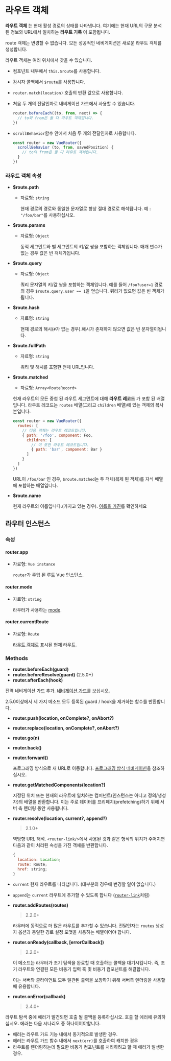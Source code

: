 # 라우트 객체

**라우트 객체** 는 현재 활성 경로의 상태를 나타냅니다. 여기에는 현재 URL의 구문 분석 된 정보와 URL에서 일치하는 **라우트 기록** 이 포함됩니다.

route 객체는 변경할 수 없습니다. 모든 성공적인 네비게이션은 새로운 라우트 객체를 생성합니다.

라우트 객체는 여러 위치에서 찾을 수 있습니다.

- 컴포넌트 내부에서 `this.$route`를 사용합니다.

- 감시자 콜백에서 `$route`를 사용합니다.

- `router.match(location)` 호출의 반환 값으로 사용합니다.

- 처음 두 개의 전달인자로 내비게이션 가드에서 사용할 수 있습니다.

  ``` js
  router.beforeEach((to, from, next) => {
    // to와 from은 둘 다 라우트 객체입니다.
  })
  ```

- `scrollBehavior`함수 안에서 처음 두 개의 전달인자로 사용합니다.

  ``` js
  const router = new VueRouter({
    scrollBehavior (to, from, savedPosition) {
      // to와 from은 둘 다 라우트 객체입니다.
    }
  })
  ```

### 라우트 객체 속성

- **$route.path**

  - 자료형: `string`

    현재 경로의 경로와 동일한 문자열로 항상 절대 경로로 해석됩니다. 예 : `"/foo/bar"`를 사용하십시오.

- **$route.params**

  - 자료형: `Object`

    동적 세그먼트와 별 세그먼트의 키/값 쌍을 포함하는 객체입니다. 매개 변수가 없는 경우 값은 빈 객체가됩니다.

- **$route.query**

  - 자료형: `Object`

    쿼리 문자열의 키/값 쌍을 포함하는 객체입니다. 예를 들어 `/foo?user=1` 경로의 경우 `$route.query.user == 1`을 얻습니다. 쿼리가 없으면 값은 빈 객체가됩니다.

- **$route.hash**

  - 자료형: `string`

    현재 경로의 해시(`#`가 없는 경우).해시가 존재하지 않으면 값은 빈 문자열이됩니다.

- **$route.fullPath**

  - 자료형: `string`

    쿼리 및 해시를 포함한 전체 URL입니다.

- **$route.matched**

  - 자료형: `Array<RouteRecord>`

  현재 라우트의 모든 중첩 된 라우트 세그먼트에 대해 **라우트 레코드** 가 포함 된 배열입니다. 라우트 레코드는 `routes` 배열(그리고 `children` 배열)에 있는 객체의 복사본입니다.

  ``` js
  const router = new VueRouter({
    routes: [
      // 다음 객체는 라우트 레코드입니다.
      { path: '/foo', component: Foo,
        children: [
          // 이 또한 라우트 레코드입니다.
          { path: 'bar', component: Bar }
        ]
      }
    ]
  })
  ```

  URL이 `/foo/bar` 인 경우, `$route.matched`는 두 객체(복제 된 객체)를 자식 배열에 포함하는 배열입니다.

- **$route.name**

  현재 라우트의 이름입니다.(가지고 있는 경우). [이름을 가진](../essentials/named-routes.md)를 확인하세요


## 라우터 인스턴스

### 속성

#### router.app

- 자료형: `Vue instance`

  `router`가 주입 된 루트 Vue 인스턴스.

#### router.mode

- 자료형: `string`

  라우터가 사용하는 [mode](options.md#mode).

#### router.currentRoute

- 자료형: `Route`

  [라우트 객체](route-object.md)로 표시된 현재 라우트.

### Methods

- **router.beforeEach(guard)**
- **router.beforeResolve(guard)** (2.5.0+)
- **router.afterEach(hook)**

전역 네비게이션 가드 추가. [네비게이션 가드](../advanced/navigation-guards.md)를 보십시오.

2.5.0이상에서 세 가지 메소드 모두 등록된 guard / hook을 제거하는 함수를 반환합니다.

- **router.push(location, onComplete?, onAbort?)**
- **router.replace(location, onComplete?, onAbort?)**
- **router.go(n)**
- **router.back()**
- **router.forward()**

  프로그래밍 방식으로 새 URL로 이동합니다. [프로그래밍 방식 네비게이션](../essentials/navigation.md)을 참조하십시오.

- **router.getMatchedComponents(location?)**

  지정된 위치 또는 현재의 라우트에 일치하는 컴퍼넌트(인스턴스는 아니고 정의/생성자)의 배열을 반환합니다. 이는 주로 데이터를 프리페치(prefetching)하기 위해 서버 측 렌더링 동안 사용됩니다.

- **router.resolve(location, current?, append?)**

  > 2.1.0+

  역방향 URL 해석. `<router-link/>`에서 사용된 것과 같은 형식의 위치가 주어지면 다음과 같이 처리된 속성을 가진 객체를 반환합니다.

  ``` js
  {
    location: Location;
    route: Route;
    href: string;
  }
  ```

- `current` 현재 라우트를 나타냅니다. (대부분의 경우에 변경할 일이 없습니다.)

- `append`는 `current` 라우트에 추가할 수 있도록 합니다 ([`router-link`](router-link.md#props)처럼)

- **router.addRoutes(routes)**

  > 2.2.0+

  라우터에 동적으로 더 많은 라우트를 추가할 수 있습니다. 전달인자는 `routes` 생성자 옵션과 동일한 경로 설정 포맷을 사용하는 배열이어야 합니다.

- **router.onReady(callback, [errorCallback])**

  > 2.2.0+

  이 메소드는 라우터가 초기 탐색을 완료할 때 호출하는 콜백을 대기시킵니다. 즉, 초기 라우트와 연결된 모든 비동기 입력 훅 및 비동기 컴포넌트를 해결합니다.

  이는 서버와 클라이언트 모두 일관된 출력을 보장하기 위해 서버측 렌더링을 사용할 때 유용합니다.

- **router.onError(callback)**

  > 2.4.0+

라우트 탐색 중에 에러가 발견되면 호출 될 콜백을 등록하십시오. 호출 할 에러에 유의하십시오. 에러는 다음 시나리오 중 하나이어야합니다.

  - 에러는 라우트 가드 기능 내에서 동기적으로 발생한 경우.
  - 에러는 라우트 가드 함수 내에서 `next(err)`를 호출하여 캐치한 경우
  - 라우트를 렌더링하는데 필요한 비동기 컴포넌트를 처리하려고 할 때 에러가 발생한 경우.
